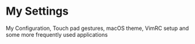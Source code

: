 # My Settings

My Configuration, Touch pad gestures, macOS theme, VimRC setup and some more frequently used applications

